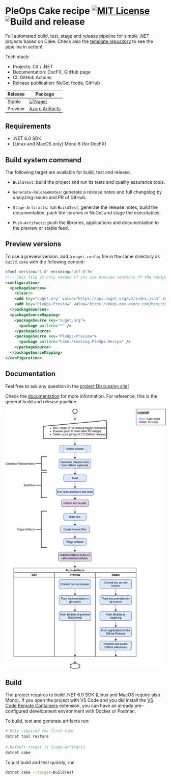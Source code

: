 # PleOps Cake recipe [![MIT License](https://img.shields.io/badge/license-MIT-blue.svg?style=flat)](https://choosealicense.com/licenses/mit/) ![Build and release](https://github.com/pleonex/PleOps.Cake/workflows/Build%20and%20release/badge.svg?branch=main&event=push)

Full automated build, test, stage and release pipeline for simple .NET projects
based on Cake. Check also the
[template repository](https://github.com/pleonex/template-csharp) to see the
pipeline in action!

Tech stack:

- Projects: C# / .NET
- Documentation: DocFX, GitHub page
- CI: GitHub Actions
- Release publication: NuGet feeds, GitHub

<!-- prettier-ignore -->
| Release | Package                                                           |
| ------- | ----------------------------------------------------------------- |
| Stable  | [![Nuget](https://img.shields.io/nuget/v/Cake.Frosting.PleOps.Recipe?label=nuget.org&logo=nuget)](https://www.nuget.org/packages/Cake.Frosting.PleOps.Recipe) |
| Preview | [Azure Artifacts](https://dev.azure.com/benito356/NetDevOpsTest/_packaging?_a=feed&feed=PleOps) |

## Requirements

- .NET 6.0 SDK
- [Linux and MacOS only] Mono 6 (for DocFX)

## Build system command

The following target are available for build, test and release.

- `BuildTest`: build the project and run its tests and quality assurance tools.

- `Generate-ReleaseNotes`: generate a release notes and full changelog by
  analyzing issues and PR of GitHub.

- `Stage-Artifacts`: run `BuildTest`, generate the release notes, build the
  documentation, pack the libraries in NuGet and stage the executables.

- `Push-Artifacts`: push the libraries, applications and documentation to the
  preview or stable feed.

## Preview versions

To use a preview version, add a `nuget.config` file in the same directory as
`build.cake` with the following content:

```xml
<?xml version="1.0" encoding="utf-8"?>
<!-- This file is only needed if you use preview versions of the recipe build system -->
<configuration>
  <packageSources>
    <clear/>
    <add key="nuget.org" value="https://api.nuget.org/v3/index.json" />
    <add key="PleOps-Preview" value="https://pkgs.dev.azure.com/benito356/NetDevOpsTest/_packaging/PleOps/nuget/v3/index.json" />
  </packageSources>
  <packageSourceMapping>
    <packageSource key="nuget.org">
      <package pattern="*" />
    </packageSource>
    <packageSource key="PleOps-Preview">
      <package pattern="Cake.Frosting.PleOps.Recipe" />
    </packageSource>
  </packageSourceMapping>
</configuration>
```

## Documentation

Feel free to ask any question in the
[project Discussion site!](https://github.com/pleonex/PleOps.Cake/discussions)

Check the [documentation](https://www.pleonex.dev/PleOps.Cake/) for more
information. For reference, this is the general build and release pipeline.

![release diagram](./docs/guides/spec/release_automation.png)

## Build

The project requires to build .NET 6.0 SDK (Linux and MacOS require also Mono).
If you open the project with VS Code and you did install the
[VS Code Remote Containers](https://code.visualstudio.com/docs/remote/containers)
extension, you can have an already pre-configured development environment with
Docker or Podman.

To build, test and generate artifacts run:

```sh
# Only required the first time
dotnet tool restore

# Default target is Stage-Artifacts
dotnet cake
```

To just build and test quickly, run:

```sh
dotnet cake --target=BuildTest
```
